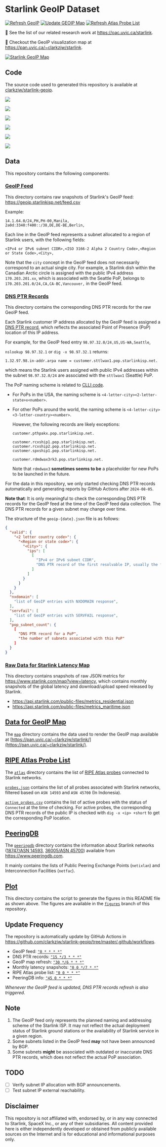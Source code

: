 # Starlink GeoIP Dataset

[![Refresh GeoIP](https://github.com/clarkzjw/starlink-geoip/actions/workflows/geoip_feed_refresh.yaml/badge.svg)](https://github.com/clarkzjw/starlink-geoip/actions/workflows/geoip_feed_refresh.yaml) [![Update GEOIP Map](https://github.com/clarkzjw/starlink-geoip/actions/workflows/update_map.yaml/badge.svg)](https://github.com/clarkzjw/starlink-geoip/actions/workflows/update_map.yaml) [![Refresh Atlas Probe List](https://github.com/clarkzjw/starlink-geoip/actions/workflows/refresh_atlas_probe.yaml/badge.svg)](https://github.com/clarkzjw/starlink-geoip/actions/workflows/refresh_atlas_probe.yaml)

📝 See the list of our related research work at https://oac.uvic.ca/starlink.

📍 Checkout the GeoIP visualization map at https://pan.uvic.ca/~clarkzjw/starlink.

<a href="https://pan.uvic.ca/~clarkzjw/starlink" target="_blank"><img alt="Starlink GeoIP Map" src="https://github.com/clarkzjw/clarkzjw/blob/master/geoip.jpg?raw=true"></a>

## Code

The source code used to generated this repository is available at [clarkzjw/starlink-geoip](https://github.com/clarkzjw/starlink-geoip).

![](https://raw.githubusercontent.com/clarkzjw/starlink-geoip-data/refs/heads/figures/geoip-subnet-count.png)

![](https://raw.githubusercontent.com/clarkzjw/starlink-geoip-data/refs/heads/figures/geoip-subnet-ip-count.png)

![](https://raw.githubusercontent.com/clarkzjw/starlink-geoip-data/refs/heads/figures/geoip-country-city-count.png)

![](https://raw.githubusercontent.com/clarkzjw/starlink-geoip-data/refs/heads/figures/geoip-pop-density.png)

![](https://raw.githubusercontent.com/clarkzjw/starlink-geoip-data/refs/heads/figures/atlas-active-probes.png)

![](https://raw.githubusercontent.com/clarkzjw/starlink-geoip-data/refs/heads/figures/atlas-active-probes-per-pop.png)

## Data

This repository contains the following components:

### [GeoIP Feed](./feed/)

This directory contains raw snapshots of Starlink's GeoIP feed: https://geoip.starlinkisp.net/feed.csv

Example:

```
14.1.64.0/24,PH,PH-00,Manila,
2a0d:3340:f400::/38,DE,DE-BE,Berlin,
```

Each line in the GeoIP feed represents a subnet allocated to a region of Starlink users, with the following fields:

`<IPv4 or IPv6 subnet CIDR>,<ISO 3166-2 Alpha 2 Country Code>,<Region or State Code>,<City>,`

Note that the `city` concept in the GeoIP feed does not necessarily correspond to an actual single city. For example, a Starlink dish within the Canadian Arctic circle is assigned with the public IPv4 address `170.203.201.xx`, which is associated with the Seattle PoP, belongs to `170.203.201.0/24,CA,CA-BC,Vancouver,` in the GeoIP feed.

### [DNS PTR Records](./geoip/)

This directory contains the corresponding DNS PTR records for the raw GeoIP feed.

Each Starlink customer IP address allocated by the GeoIP feed is assigned a [DNS PTR record](https://www.cloudflare.com/learning/dns/dns-records/dns-ptr-record/), which reflects the associated Point of Presence (PoP) location of this IP address.

For example, for the GeoIP feed entry `98.97.32.0/24,US,US-WA,Seattle`,

`nslookup 98.97.32.1` or `dig -x 98.97.32.1` returns:

```
1.32.97.98.in-addr.arpa name = customer.sttlwax1.pop.starlinkisp.net.
```

which means the Starlink users assigned with public IPv4 addresses within the subnet `98.97.32.0/24` are associated with the `sttlwax1` (Seattle) PoP.

The PoP naming scheme is related to [CLLI code](https://en.wikipedia.org/wiki/CLLI_code).

  + For PoPs in the USA, the naming scheme is `<4-letter-city><2-letter-state>x<number>`.
  + For other PoPs around the world, the naming scheme is `<4-letter-city><3-letter-country><number>`.

    However, the following records are likely exceptions:

    ```
    customer.pthpakx.pop.starlinkisp.net.

    customer.rcxship1.pop.starlinkisp.net.
    customer.rcxship2.pop.starlinkisp.net.
    customer.spxship1.pop.starlinkisp.net.

    customer.rdmdwax3rk3.pop.starlinkisp.net.
    ```

    Note that `rdmdwax3` **sometimes seems to be** a placeholder for new PoPs to be launched in the future.

For the data in this repository, we only started checking DNS PTR records automatically and generating reports by GitHub Actions after `2024-08-05`.

**Note that**: It is only meaningful to check the corresponding DNS PTR records for the GeoIP feed at the time of the GeoIP feed data collection. The DNS PTR records for a given subnet may change over time.

The structure of the `geoip-{date}.json` file is as follows:

```json
{
  "valid": {
    "<2 letter country code>": {
      "<Region or state code>": {
        "<City>": {
          "ips": [
            [
              "IPv4 or IPv6 subnet CIDR",
              "DNS PTR record of the first resolvable IP, usually the first IP in the subnet"
            ]
          ]
        }
      }
    }
  },
  "nxdomain": [
    "list of GeoIP entries with NXDOMAIN response",
  ],
  "servfail": [
    "list of GeoIP entries with SERVFAIL response",
  ],
  "pop_subnet_count": {
    [
      "DNS PTR record for a PoP",
      "the number of subnets associated with this PoP"
    ]
  }
}
```

### [Raw Data for Starlink Latency Map](./latency/)

This directory contains snapshots of raw JSON metrics for https://www.starlink.com/map?view=latency, which contains monthly snapshots of the global latency and download/upload speed released by Starlink.

* https://api.starlink.com/public-files/metrics_residential.json
* https://api.starlink.com/public-files/metrics_maritime.json

## [Data for GeoIP Map](./map/)

The [`map`](./map) directory contains the data used to render the GeoIP map available at [https://pan.uvic.ca/~clarkzjw/starlink/](https://pan.uvic.ca/~clarkzjw/starlink/).

## [RIPE Atlas Probe List](./atlas/)

The [`atlas`](./atlas/) directory contains the list of [RIPE Atlas probes](https://atlas.ripe.net/probes/public) connected to Starlink networks.

[`probes.json`](./atlas/probes.json) contains the list of all probes associated with Starlink networks, filtered based on `ASN 14593` and `ASN 45700` (In Indonesia).

[`active_probes.csv`](./atlas/active_probes.csv) contains the list of active probes with the status of `Connected` at the time of checking.
For active probes, the corresponding DNS PTR records of the public IP is checked with `dig -x <ip> +short` to get the corresponding PoP location.

## [PeeringDB](./peeringdb/)

The [`peeringdb`](./peeringdb/) directory contains the information about Starlink networks ([18747/ASN 14593](https://www.peeringdb.com/net/18747), [36005/ASN 45700](https://www.peeringdb.com/net/36005)) available from https://www.peeringdb.com.

It mainly contains the lists of Public Peering Exchange Points (`netixlan`) and Interconnection Facilities (`netfac`).

## [Plot](./plot/)

This directory contains the script to generate the figures in this README file as shown above. The figures are available in the [`figures`](https://github.com/clarkzjw/starlink-geoip-data/tree/figures) branch of this repository.

## Update Frequency

The repository is automatically update by GitHub Actions in https://github.com/clarkzjw/starlink-geoip/tree/master/.github/workflows.

* GeoIP feed: [`"0 * * * *"`](https://crontab.guru/#0_*_*_*_*)
* DNS PTR records: [`"15 */3 * * *"`](https://crontab.guru/#15_*/3_*_*_*)
* GeoIP map refresh: [`"30 */6 * * *"`](https://crontab.guru/#30_*/6_*_*_*)
* Monthly latency snapshots: [`"0 0 */7 * *"`](https://crontab.guru/#0_0_*/7_*_*)
* RIPE Atlas probe list: [`"0 0 * * *"`](https://crontab.guru/#0_0_*_*_*)
* PeeringDB info: [`"45 0 * * *"`](https://crontab.guru/#45_0_*_*_*)

*Whenever the GeoIP feed is updated, DNS PTR records refresh is also triggered.*

## Note

1. The GeoIP feed only represents the planned naming and addressing scheme of the Starlink ISP. It may not reflect the actual deployment status of Starlink ground stations or the availability of Starlink service in a given region.
2. Some subnets listed in the GeoIP feed **may** not have been announced by BGP.
3. Some subnets **might** be associated with outdated or inaccurate DNS PTR records, which does not reflect the actual PoP association.

## TODO

- [ ] Verify subnet IP allocation with BGP announcements.
- [ ] Test subnet IP external reachability.

## Disclaimer

This repository is not affiliated with, endorsed by, or in any way connected to Starlink, SpaceX Inc., or any of their subsidiaries. All content provided here is either independently developed or obtained from publicly available sources on the Internet and is for educational and informational purposes only.
